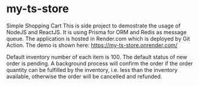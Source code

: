 # my-ts-store
Simple Shopping Cart
This is side project to demostrate the usage of NodeJS and ReactJS. It is using Prisma for ORM and Redis as message queue. The application is hosted in Render.com which is deployed by Git Action.
The demo is shown here: https://my-ts-store.onrender.com/

Default inventory number of each item is 100. The default status of new order is pending. A background process will confirm the order if the order quantity can be fulfilled by the inventory, i.e. less than the inventory available, otherwise the order will be cancelled and refunded.
